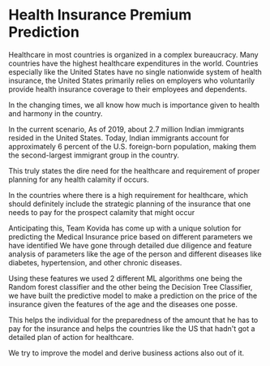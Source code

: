 # Health Insurance Premium Prediction

Healthcare in most countries is organized in a complex bureaucracy. Many countries have the highest healthcare expenditures in the world. Countries especially like the United States have no single nationwide system of health insurance, the United States primarily relies on employers who voluntarily provide health insurance coverage to their employees and dependents.

In the changing times, we all know how much is importance given to health and harmony in the country. 

In the current scenario, As of 2019, about 2.7 million Indian immigrants resided in the United States. Today, Indian immigrants account for approximately 6 percent of the U.S. foreign-born population, making them the second-largest immigrant group in the country.

This truly states the dire need for the healthcare and requirement of proper planning for any health calamity if occurs.

In the countries where there is a high requirement for healthcare, which should definitely include the strategic planning of the insurance that one needs to pay for the prospect calamity that might occur

Anticipating this, Team Kovida has come up with a unique solution for predicting the Medical Insurance price based on different parameters we have identified
We have gone through detailed due diligence and feature analysis of parameters like the age of the person and different diseases like diabetes, hypertension, and other chronic diseases. 

Using these features we used 2 different ML algorithms one being the Random forest classifier and the other being the Decision Tree Classifier, we have built the predictive model to make a prediction on the price of the insurance given the features of the age and the diseases one posse. 

This helps the individual for the preparedness of the amount that he has to pay for the insurance and helps the countries like the US that hadn't got a detailed plan of action for healthcare.

We try to improve the model and derive business actions also out of it. 
